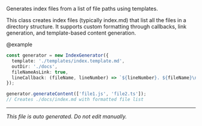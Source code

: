Generates index files from a list of file paths using templates.

This class creates index files (typically index.md) that list all the files
in a directory structure. It supports custom formatting through callbacks,
link generation, and template-based content generation.

@example
```typescript
const generator = new IndexGenerator({
  template: './templates/index.template.md',
  outDir: './docs',
  fileNameAsLink: true,
  lineCallback: (fileName, lineNumber) => `${lineNumber}. ${fileName}\n`
});

generator.generateContent(['file1.js', 'file2.ts']);
// Creates ./docs/index.md with formatted file list
```


---

*This file is auto generated. Do not edit manually.*